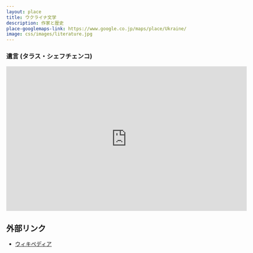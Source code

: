 ```yaml
---
layout: place
title: ウクライナ文学
description: 作家と歴史
place-googlemaps-link: https://www.google.co.jp/maps/place/Ukraine/
image: css/images/literature.jpg
---
```


### 遺言 (タラス・シェフチェンコ)
<iframe class="youtube-player" type="text/html" width="640" height="385" src="http://www.youtube.com/embed/K-9thS367FE?html5=1&w=640&h=385" frameborder="0"></iframe>

## 外部リンク

* <a href="http://ja.wikipedia.org/wiki/%E3%82%A6%E3%82%AF%E3%83%A9%E3%82%A4%E3%83%8A%E6%96%87%E5%AD%A6">ウィキペディア</a>
